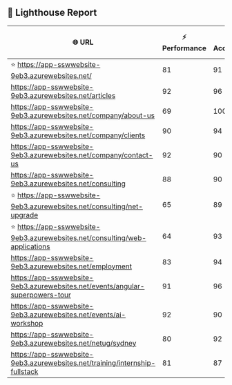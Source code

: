## 🚀 Lighthouse Report

| 🌐 URL | ⚡ Performance | ♿ Accessibility | ✅ Best Practices | 🔍 SEO | 📦 Bundle Size | 🗑️ Unused Bundle |
| --- | ----------- | ------------- | -------------- | --- | ---------------- | ---------------- |
| ⭐ https://app-sswwebsite-9eb3.azurewebsites.net/ | 81 | 91 | 78 | 100 | 7.48 MB | 4.65 MB |
| https://app-sswwebsite-9eb3.azurewebsites.net/articles | 92 | 96 | 78 | 92 | 4.24 MB | 2.05 MB |
| https://app-sswwebsite-9eb3.azurewebsites.net/company/about-us | 69 | 100 | 78 | 100 | 4.13 MB | 2.01 MB |
| https://app-sswwebsite-9eb3.azurewebsites.net/company/clients | 90 | 94 | 78 | 100 | 4.53 MB | 2.26 MB |
| https://app-sswwebsite-9eb3.azurewebsites.net/company/contact-us | 92 | 90 | 78 | 92 | 7.48 MB | 4.65 MB |
| https://app-sswwebsite-9eb3.azurewebsites.net/consulting | 88 | 90 | 74 | 100 | 7.77 MB | 4.85 MB |
| ⭐ https://app-sswwebsite-9eb3.azurewebsites.net/consulting/net-upgrade | 65 | 89 | 56 | 85 | 7.77 MB | 4.85 MB |
| ⭐ https://app-sswwebsite-9eb3.azurewebsites.net/consulting/web-applications | 64 | 93 | 59 | 85 | 7.76 MB | 4.85 MB |
| https://app-sswwebsite-9eb3.azurewebsites.net/employment | 83 | 94 | 78 | 100 | 4.38 MB | 2.02 MB |
| https://app-sswwebsite-9eb3.azurewebsites.net/events/angular-superpowers-tour | 91 | 96 | 74 | 100 | 7.51 MB | 4.70 MB |
| https://app-sswwebsite-9eb3.azurewebsites.net/events/ai-workshop | 92 | 90 | 74 | 92 | 7.51 MB | 4.70 MB |
| https://app-sswwebsite-9eb3.azurewebsites.net/netug/sydney | 80 | 92 | 78 | 92 | 4.61 MB | 2.25 MB |
| https://app-sswwebsite-9eb3.azurewebsites.net/training/internship-fullstack | 81 | 87 | 74 | 100 | 4.12 MB | 1.98 MB |